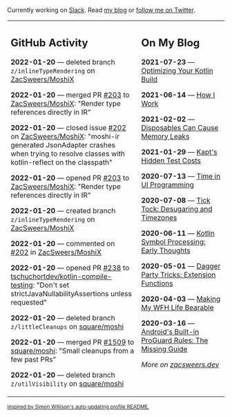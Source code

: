 Currently working on [Slack](https://slack.com/). Read [my blog](https://zacsweers.dev/) or [follow me on Twitter](https://twitter.com/ZacSweers).

<table><tr><td valign="top" width="60%">

## GitHub Activity
<!-- githubActivity starts -->
**2022-01-20** — deleted branch `z/inlineTypeRendering` on [ZacSweers/MoshiX](https://github.com/ZacSweers/MoshiX)

**2022-01-20** — merged PR [#203](https://github.com/ZacSweers/MoshiX/pull/203) to [ZacSweers/MoshiX](https://github.com/ZacSweers/MoshiX): "Render type references directly in IR"

**2022-01-20** — closed issue [#202](https://github.com/ZacSweers/MoshiX/issues/202) on [ZacSweers/MoshiX](https://github.com/ZacSweers/MoshiX): "moshi-ir generated JsonAdapter crashes when trying to resolve classes with kotlin-reflect on the classpath"

**2022-01-20** — opened PR [#203](https://github.com/ZacSweers/MoshiX/pull/203) to [ZacSweers/MoshiX](https://github.com/ZacSweers/MoshiX): "Render type references directly in IR"

**2022-01-20** — created branch `z/inlineTypeRendering` on [ZacSweers/MoshiX](https://github.com/ZacSweers/MoshiX)

**2022-01-20** — commented on [#202](https://github.com/ZacSweers/MoshiX/issues/202#issuecomment-1017855628) in [ZacSweers/MoshiX](https://github.com/ZacSweers/MoshiX)

**2022-01-20** — opened PR [#238](https://github.com/tschuchortdev/kotlin-compile-testing/pull/238) to [tschuchortdev/kotlin-compile-testing](https://github.com/tschuchortdev/kotlin-compile-testing): "Don't set strictJavaNullabilityAssertions unless requested"

**2022-01-20** — deleted branch `z/littleCleanups` on [square/moshi](https://github.com/square/moshi)

**2022-01-20** — merged PR [#1509](https://github.com/square/moshi/pull/1509) to [square/moshi](https://github.com/square/moshi): "Small cleanups from a few past PRs"

**2022-01-20** — deleted branch `z/utilVisibility` on [square/moshi](https://github.com/square/moshi)
<!-- githubActivity ends -->
</td><td valign="top" width="40%">

## On My Blog
<!-- blog starts -->
**2021-07-23** — [Optimizing Your Kotlin Build](https://www.zacsweers.dev/optimizing-your-kotlin-build/)

**2021-06-14** — [How I Work](https://www.zacsweers.dev/how-i-work/)

**2021-02-02** — [Disposables Can Cause Memory Leaks](https://www.zacsweers.dev/disposables-can-cause-memory-leaks/)

**2021-01-29** — [Kapt's Hidden Test Costs](https://www.zacsweers.dev/kapts-hidden-test-costs/)

**2020-07-13** — [Time in UI Programming](https://www.zacsweers.dev/time-in-ui/)

**2020-07-08** — [Tick Tock: Desugaring and Timezones](https://www.zacsweers.dev/ticktock-desugaring-timezones/)

**2020-06-11** — [Kotlin Symbol Processing: Early Thoughts](https://www.zacsweers.dev/kotlin-symbol-processor-early-thoughts/)

**2020-05-01** — [Dagger Party Tricks: Extension Functions](https://www.zacsweers.dev/dagger-party-tricks-extension-functions/)

**2020-04-03** — [Making My WFH Life Bearable](https://www.zacsweers.dev/making-wfh-life-bearable/)

**2020-03-16** — [Android's Built-in ProGuard Rules: The Missing Guide](https://www.zacsweers.dev/android-proguard-rules/)
<!-- blog ends -->
_More on [zacsweers.dev](https://zacsweers.dev/)_
</td></tr></table>

<sub><a href="https://simonwillison.net/2020/Jul/10/self-updating-profile-readme/">Inspired by Simon Willison's auto-updating profile README.</a></sub>
